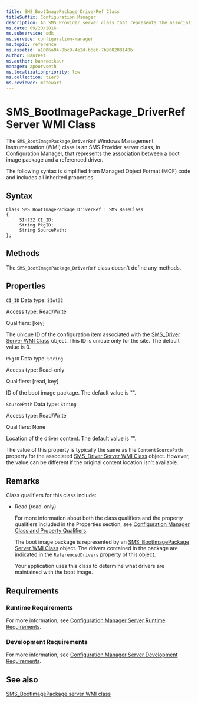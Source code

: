 ```yaml
---
title: SMS_BootImagePackage_DriverRef Class
titleSuffix: Configuration Manager
description: An SMS Provider server class that represents the association between a boot image package and a referenced driver.
ms.date: 09/20/2016
ms.subservice: sdk
ms.service: configuration-manager
ms.topic: reference
ms.assetid: a1006a04-8bc9-4e2d-b6e6-7b968208140b
author: Banreet
ms.author: banreetkaur
manager: apoorvseth
ms.localizationpriority: low
ms.collection: tier3
ms.reviewer: mstewart
---
```

# SMS_BootImagePackage_DriverRef Server WMI Class
The `SMS_BootImagePackage_DriverRef` Windows Management Instrumentation (WMI) class is an SMS Provider server class, in Configuration Manager, that represents the association between a boot image package and a referenced driver.

 The following syntax is simplified from Managed Object Format (MOF) code and includes all inherited properties.

## Syntax

```
Class SMS_BootImagePackage_DriverRef : SMS_BaseClass
{
     SInt32 CI_ID;
     String PkgID;
     String SourcePath;
};
```

## Methods
 The `SMS_BootImagePackage_DriverRef` class doesn't define any methods.

## Properties
 `CI_ID`
 Data type: `SInt32`

 Access type: Read/Write

 Qualifiers: [key]

 The unique ID of the configuration item associated with the [SMS_Driver Server WMI Class](../../../develop/reference/osd/sms_driver-server-wmi-class.md) object. This ID is unique only for the site. The default value is 0.

 `PkgID`
 Data type: `String`

 Access type: Read-only

 Qualifiers: [read, key]

 ID of the boot image package. The default value is "".

 `SourcePath`
 Data type: `String`

 Access type: Read/Write

 Qualifiers: None

 Location of the driver content. The default value is "".

 The value of this property is typically the same as the `ContentSourcePath` property for the associated [SMS_Driver Server WMI Class](../../../develop/reference/osd/sms_driver-server-wmi-class.md) object. However, the value can be different if the original content location isn't available.

## Remarks
 Class qualifiers for this class include:

- Read (read-only)

  For more information about both the class qualifiers and the property qualifiers included in the Properties section, see [Configuration Manager Class and Property Qualifiers](../../../develop/reference/misc/class-and-property-qualifiers.md).

  The boot image package is represented by an [SMS_BootImagePackage Server WMI Class](../../../develop/reference/osd/sms_bootimagepackage-server-wmi-class.md) object. The drivers contained in the package are indicated in the `ReferencedDrivers` property of this object.

  Your application uses this class to determine what drivers are maintained with the boot image.

## Requirements

### Runtime Requirements
 For more information, see [Configuration Manager Server Runtime Requirements](../../../develop/core/reqs/server-runtime-requirements.md).

### Development Requirements
 For more information, see [Configuration Manager Server Development Requirements](../../../develop/core/reqs/server-development-requirements.md).

## See also

[SMS_BootImagePackage server WMI class](sms_bootimagepackage-server-wmi-class.md)
